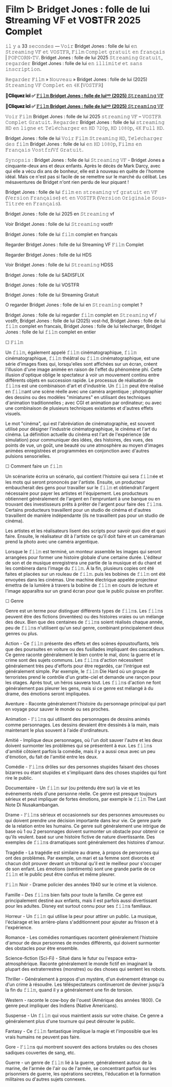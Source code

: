 # 𝔽ilm ▷ Bridget Jones : folle de lui 𝐒treaming V𝔽 et VO𝐒T𝔽R 2025 𝐂omplet
𝚒𝚕 𝚢 𝚊 33 𝚜𝚎𝚌𝚘𝚗𝚍𝚎𝚜 — 𝚅𝚘𝚒𝚛 Bridget Jones : folle de lui 𝚎𝚗 𝚂𝚝𝚛𝚎𝚊𝚖𝚒𝚗𝚐 𝚅𝙵 𝚎𝚝 𝚅𝙾𝚂𝚃𝙵𝚁, 𝙵𝚒𝚕𝚖 𝙲𝚘𝚖𝚙𝚕𝚎𝚝 𝚐𝚛𝚊𝚝𝚞𝚒𝚝 𝚎𝚗 𝚏𝚛𝚊𝚗𝚌̧𝚊𝚒𝚜 | 𝙿𝙾𝙿𝙲𝙾𝚁𝙽-𝚃𝚅. Bridget Jones : folle de lui 2025 𝚂𝚝𝚛𝚎𝚊𝚖𝚒𝚗𝚐 𝙶𝚛𝚊𝚝𝚞𝚒𝚝, 𝚛𝚎𝚐𝚊𝚛𝚍𝚎𝚛 Bridget Jones : folle de lui 𝚎𝚗 𝚒𝚕𝚕𝚒𝚖𝚒𝚝𝚎́ 𝚎𝚝 𝚜𝚊𝚗𝚜 𝚒𝚗𝚜𝚌𝚛𝚒𝚙𝚝𝚒𝚘𝚗.

𝚁𝚎𝚐𝚊𝚛𝚍𝚎𝚛 𝙵𝚒𝚕𝚖 » 𝙽𝚘𝚞𝚟𝚎𝚊𝚞 » Bridget Jones : folle de lui (2025) 𝚂𝚝𝚛𝚎𝚊𝚖𝚒𝚗𝚐 𝚅𝙵 𝙲𝚘𝚖𝚙𝚕𝚎𝚝 𝚎𝚗 𝟺𝙺 [𝚅𝙾𝚂𝚃𝙵𝚁]

**🔸𝐂𝐥𝐢𝐪𝐮𝐞𝐳 𝐢𝐜𝐢 ✅ [𝙵𝚒𝚕𝚖 Bridget Jones : folle de luiᴴᴰ (2025) 𝚂𝚝𝚛𝚎𝚊𝚖𝚒𝚗𝚐 𝚅𝙵](https://t.co/SumqBHDr2R)**

**🔸𝐂𝐥𝐢𝐪𝐮𝐞𝐳 𝐢𝐜𝐢 ✅ [𝙵𝚒𝚕𝚖 Bridget Jones : folle de luiᴴᴰ (2025) 𝚂𝚝𝚛𝚎𝚊𝚖𝚒𝚗𝚐 𝚅𝙵](https://t.co/SumqBHDr2R)**

𝚅𝚘𝚒𝚛 𝙵𝚒𝚕𝚖 Bridget Jones : folle de lui 2025 𝚜𝚝𝚛𝚎𝚊𝚖𝚒𝚗𝚐 𝚅𝙵 – 𝚅𝙾𝚂𝚃𝙵𝚁 𝙲𝚘𝚖𝚙𝚕𝚎𝚝 𝙶𝚛𝚊𝚝𝚞𝚒𝚝. 𝚁𝚎𝚐𝚊𝚛𝚍𝚎𝚛 Bridget Jones : folle de lui 𝚜𝚝𝚛𝚎𝚊𝚖𝚒𝚗𝚐 𝙷𝙳 𝚎𝚗 𝚕𝚒𝚐𝚗𝚎 𝚎𝚝 𝚃𝚎́𝚕𝚎́𝚌𝚑𝚊𝚛𝚐𝚎𝚛 𝚎𝚗 𝙷𝙳 𝟽𝟸𝟶𝚙, 𝙷𝙳 𝟷𝟶𝟾𝟶𝚙, 𝟺𝙺 𝙵𝚞𝚕𝚕 𝙷𝙳.

Bridget Jones : folle de lui 𝚅𝚘𝚒𝚛 𝙵𝚒𝚕𝚖 𝚂𝚝𝚛𝚎𝚊𝚖𝚒𝚗𝚐 𝙷𝙳, 𝚃𝚎́𝚕𝚎́𝚌𝚑𝚊𝚛𝚐𝚎𝚛 𝚍𝚎𝚜 𝚏𝚒𝚕𝚖 Bridget Jones : folle de lui 𝚎𝚗 𝙷𝙳 𝟷𝟶𝟾𝟶𝚙, 𝙵𝚒𝚕𝚖𝚜 𝚎𝚗 𝙵𝚛𝚊𝚗𝚌̧𝚊𝚒𝚜 𝚅𝚘𝚜𝚝𝚏𝚛/𝚅𝚏 𝙶𝚛𝚊𝚝𝚞𝚒𝚝.

𝚂𝚢𝚗𝚘𝚙𝚜𝚒𝚜 : Bridget Jones : folle de lui 𝚂𝚝𝚛𝚎𝚊𝚖𝚒𝚗𝚐 𝚅𝙵 - Bridget Jones a cinquante-deux ans et deux enfants. Après le décès de Mark Darcy, avec qui elle a vécu dix ans de bonheur, elle est à nouveau en quête de l'homme idéal. Mais ce n'est pas si facile de se remettre sur le marché du célibat. Les mésaventures de Bridget n'ont rien perdu de leur piquant !

Bridget Jones : folle de lui 𝚏𝚒𝚕𝚖 𝚎𝚗 𝚜𝚝𝚛𝚎𝚊𝚖𝚒𝚗𝚐 𝚟𝚏 𝚐𝚛𝚊𝚝𝚞𝚒𝚝 𝚎𝚗 𝚅𝙵 (𝚅𝚎𝚛𝚜𝚒𝚘𝚗 𝙵𝚛𝚊𝚗𝚌̧𝚊𝚒𝚜𝚎) 𝚎𝚝 𝚎𝚗 𝚅𝙾𝚂𝚃𝙵𝚁 (𝚅𝚎𝚛𝚜𝚒𝚘𝚗 𝙾𝚛𝚒𝚐𝚒𝚗𝚊𝚕𝚎 𝚂𝚘𝚞𝚜-𝚃𝚒𝚝𝚛𝚎́𝚎 𝚎𝚗 𝙵𝚛𝚊𝚗𝚌̧𝚊𝚒𝚜).

Bridget Jones : folle de lui 2025 en 𝚂𝚝𝚛𝚎𝚊𝚖𝚒𝚗𝚐 vf

Voir Bridget Jones : folle de lui 𝚂𝚝𝚛𝚎𝚊𝚖𝚒𝚗𝚐 vostfr

Bridget Jones : folle de lui 𝚏𝚒𝚕𝚖 complet en français

Regarder Bridget Jones : folle de lui Streaming VF 𝙵𝚒𝚕𝚖 Complet

Regarder Bridget Jones : folle de lui HDS

Voir Bridget Jones : folle de lui 𝚂𝚝𝚛𝚎𝚊𝚖𝚒𝚗𝚐 HDSS

Bridget Jones : folle de lui SADISFLIX

Bridget Jones : folle de lui VOSTFR

Bridget Jones : folle de lui Streaming Gratuit

O regarder Bridget Jones : folle de lui en 𝚂𝚝𝚛𝚎𝚊𝚖𝚒𝚗𝚐 complet ?

Bridget Jones : folle de lui regarder 𝚏𝚒𝚕𝚖 complet en 𝚂𝚝𝚛𝚎𝚊𝚖𝚒𝚗𝚐 vf / vostfr, Bridget Jones : folle de lui (2025) vost-hd, Bridget Jones : folle de lui 𝚏𝚒𝚕𝚖 complet en francais, Bridget Jones : folle de lui telecharger, Bridget Jones : folle de lui 𝚏𝚒𝚕𝚖 complet en entier

☐ 𝙵𝚒𝚕𝚖

Un 𝚏𝚒𝚕𝚖, également appelé 𝚏𝚒𝚕𝚖 cinématographique, 𝚏𝚒𝚕𝚖 cinématographique, 𝚏𝚒𝚕𝚖 théâtral ou 𝚏𝚒𝚕𝚖 cinématographique, est une série d'images fixes qui, lorsqu'elles sont affichées sur un écran, créent l'illusion d'une image animée en raison de l'effet du phénomène phi. Cette illusion d'optique oblige le spectateur à voir un mouvement continu entre différents objets en succession rapide. Le processus de réalisation de 𝚏𝚒𝚕𝚖s est une combinaison d'art et d'industrie. Un 𝚏𝚒𝚕𝚖 peut être réalisé en 𝚏𝚒𝚕𝚖ant une scène réelle avec une caméra argentique ; photographier des dessins ou des modèles "miniatures" en utilisant des techniques d'animation traditionnelles ; avec CGI et animation par ordinateur; ou avec une combinaison de plusieurs techniques existantes et d'autres effets visuels.

Le mot "cinéma", qui est l'abréviation de cinématographie, est souvent utilisé pour désigner l'industrie cinématographique, le cinéma et l'art du cinéma. La définition actuelle du cinéma est l'art de l'expérience (de simulation) pour communiquer des idées, des histoires, des vues, des points de vue, un goût, une beauté ou une atmosphère au moyen d'images animées enregistrées et programmées en conjonction avec d'autres pulsions sensorielles.

☐ Comment faire un 𝚏𝚒𝚕𝚖

Un scénariste écrira un scénario, qui contient l'histoire qui sera 𝚏𝚒𝚕𝚖ée et les mots qui seront prononcés par l'artiste. Ensuite, un producteur embaucherait des gens pour travailler sur le 𝚏𝚒𝚕𝚖 et obtiendrait l'argent nécessaire pour payer les artistes et l'équipement. Les producteurs obtiennent généralement de l'argent en l'empruntant à une banque ou en trouvant des investisseurs prêts à prêter de l'argent pour faire des 𝚏𝚒𝚕𝚖s. Certains producteurs travaillent pour un studio de cinéma et d'autres travaillent de manière indépendante (ils ne travaillent pas pour un studio de cinéma).

Les artistes et les réalisateurs lisent des scripts pour savoir quoi dire et quoi faire. Ensuite, le réalisateur dit à l'artiste ce qu'il doit faire et un caméraman prend la photo avec une caméra argentique.

Lorsque le 𝚏𝚒𝚕𝚖 est terminé, un monteur assemble les images qui seront arrangées pour former une histoire globale d'une certaine durée. L'éditeur de son et de musique enregistrera une partie de la musique et du chant et les combinera dans l'image du 𝚏𝚒𝚕𝚖. À la fin, plusieurs copies ont été faites et placées sur un rouleau de 𝚏𝚒𝚕𝚖. puis les bobines de 𝚏𝚒𝚕𝚖 ont été envoyées dans les cinémas. Une machine électrique appelée projecteur émettra de la lumière à travers la bobine de 𝚏𝚒𝚕𝚖 en cours de lecture et l'image apparaîtra sur un grand écran pour que le public puisse en profiter.

☐ Genre

Genre est un terme pour distinguer différents types de 𝚏𝚒𝚕𝚖s. Les 𝚏𝚒𝚕𝚖s peuvent être des fictions (inventées) ou des histoires vraies ou un mélange des deux. Bien que des centaines de 𝚏𝚒𝚕𝚖s soient réalisés chaque année, peu de 𝚏𝚒𝚕𝚖s n'utilisent qu'un seul genre, combinant principalement deux genres ou plus.

Action - Ce 𝚏𝚒𝚕𝚖 présente des effets et des scènes époustouflants, tels que des poursuites en voiture ou des fusillades impliquant des cascadeurs. Ce genre raconte généralement le bien contre le mal, donc la guerre et le crime sont des sujets communs. Les 𝚏𝚒𝚕𝚖s d'action nécessitent généralement très peu d'efforts pour être regardés, car l'intrigue est généralement simple. Par exemple, le 𝚏𝚒𝚕𝚖 Die Hard où un groupe de terroristes prend le contrôle d'un gratte-ciel et demande une rançon pour les otages. Après tout, un héros sauvera tout. Les 𝚏𝚒𝚕𝚖s d'action ne font généralement pas pleurer les gens, mais si ce genre est mélangé à du drame, des émotions seront impliquées.

Aventure - Raconte généralement l'histoire du personnage principal qui part en voyage pour sauver le monde ou ses proches.

Animation - 𝙵𝚒𝚕𝚖s qui utilisent des personnages de dessins animés comme personnages. Les dessins devaient être dessinés à la main, mais maintenant le plus souvent à l'aide d'ordinateurs.

Amitié - Implique deux personnages, où l'un doit sauver l'autre et les deux doivent surmonter les problèmes qui se présentent à eux. Les 𝚏𝚒𝚕𝚖s d'amitié côtoient parfois la comédie, mais il y a aussi ceux avec un peu d'émotion, du fait de l'amitié entre les deux.

Comédie - 𝙵𝚒𝚕𝚖s drôles sur des personnes stupides faisant des choses bizarres ou étant stupides et s'impliquant dans des choses stupides qui font rire le public.

Documentaire - Un 𝚏𝚒𝚕𝚖 sur (ou prétendu être sur) la vie et les événements réels d'une personne réelle. Ce genre est presque toujours sérieux et peut impliquer de fortes émotions, par exemple le 𝚏𝚒𝚕𝚖 The Last Note Di Nusakambangan.

Drame - 𝙵𝚒𝚕𝚖s sérieux et occasionnels sur des personnes amoureuses ou qui doivent prendre une décision importante dans leur vie. Ce genre parle de la relation entre les humains. Ce genre suit généralement une intrigue de base où 1 ou 2 personnages doivent surmonter un obstacle pour obtenir ce qu'ils veulent. basé sur une histoire fictive de nature divertissante. Des exemples de 𝚏𝚒𝚕𝚖s dramatiques sont généralement des histoires d'amour.

Tragédie - La tragédie est similaire au drame, à propos de personnes qui ont des problèmes. Par exemple, un mari et sa femme sont divorcés et chacun doit prouver devant un tribunal qu'il est le meilleur pour s'occuper de son enfant. Les émotions (sentiments) sont une grande partie de ce 𝚏𝚒𝚕𝚖 et le public peut être confus et même pleurer.

𝙵𝚒𝚕𝚖 Noir - Drame policier des années 1940 sur le crime et la violence.

Famille - Des 𝚏𝚒𝚕𝚖s bien faits pour toute la famille. Ce genre est principalement destiné aux enfants, mais il est parfois aussi divertissant pour les adultes. Disney est surtout connu pour ses 𝚏𝚒𝚕𝚖s familiaux.

Horreur - Un 𝚏𝚒𝚕𝚖 qui utilise la peur pour attirer un public. La musique, l'éclairage et les arrière-plans s'additionnent pour ajouter au frisson et à l'expérience.

Romance - Les comédies romantiques racontent généralement l'histoire d'amour de deux personnes de mondes différents, qui doivent surmonter des obstacles pour être ensemble.

Science-fiction (Sci-Fi) - Situé dans le futur ou l'espace extra-atmosphérique. Raconte généralement le monde fictif en imaginant la plupart des extraterrestres (monstres) ou des choses qui sentent les robots.

Thriller - Généralement à propos d'un mystère, d'un événement étrange ou d'un crime à résoudre. Les téléspectateurs continueront de deviner jusqu'à la fin du 𝚏𝚒𝚕𝚖, quand il y a généralement une fin de torsion.

Western - raconte le cow-boy de l'ouest (Amérique des années 1800). Ce genre peut impliquer des Indiens (Native Americans).

Suspense - Un 𝚏𝚒𝚕𝚖 qui vous maintient assis sur votre chaise. Ce genre a généralement plus d'une tournure qui peut dérouter le public.

Fantasy - Ce 𝚏𝚒𝚕𝚖 fantastique implique la magie et l'impossible que les vrais humains ne peuvent pas faire.

Gore - 𝙵𝚒𝚕𝚖s qui montrent souvent des actions brutales ou des choses sadiques couvertes de sang, etc.

Guerre - un genre de 𝚏𝚒𝚕𝚖 lié à la guerre, généralement autour de la marine, de l'armée de l'air ou de l'armée, se concentrant parfois sur les prisonniers de guerre, les opérations secrètes, l'éducation et la formation militaires ou d'autres sujets connexes.
